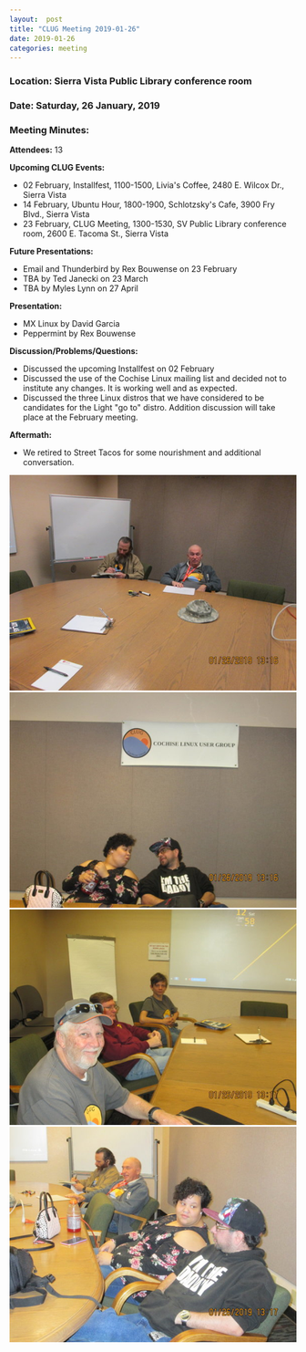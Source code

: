 ```yaml
---
layout:  post
title: "CLUG Meeting 2019-01-26"
date: 2019-01-26
categories: meeting
---
```


### Location: Sierra Vista Public Library conference room

### Date: Saturday, 26 January, 2019

### Meeting Minutes:

**Attendees:** 13

**Upcoming CLUG Events:**

 * 02 February, Installfest, 1100-1500, Livia's Coffee, 2480 E. Wilcox Dr., Sierra Vista
 * 14 February, Ubuntu Hour, 1800-1900, Schlotzsky's Cafe, 3900 Fry Blvd., Sierra Vista
 * 23 February, CLUG Meeting, 1300-1530, SV Public Library conference room, 2600 E. Tacoma St., Sierra Vista
 
**Future Presentations:**

 * Email and Thunderbird by Rex Bouwense on 23 February
 * TBA by Ted Janecki on 23 March
 * TBA by Myles Lynn on 27 April

**Presentation:**

 * MX Linux by David Garcia
 * Peppermint by Rex Bouwense

**Discussion/Problems/Questions:**

 * Discussed the upcoming Installfest on 02 February
 * Discussed the use of the Cochise Linux mailing list and decided not to institute any changes.  It is working well and as expected.
 * Discussed the three Linux distros that we have considered to be candidates for the Light "go to" distro.  Addition discussion will take place at the February meeting. 
 
**Aftermath:**
 * We retired to Street Tacos for some nourishment and additional conversation.

![alt text](https://raw.githubusercontent.com/CochiseLinuxUsersGroup/CochiseLinuxUsersGroup.github.io/master/images/rsz_clugmeeting_2019-01-26_1.jpg)
![alt text](https://raw.githubusercontent.com/CochiseLinuxUsersGroup/CochiseLinuxUsersGroup.github.io/master/images/rsz_clugmeeting_2019-01-26_2.jpg)
![alt text](https://raw.githubusercontent.com/CochiseLinuxUsersGroup/CochiseLinuxUsersGroup.github.io/master/images/rsz_clugmeeting_2019-01-26_3.jpg)
![alt text](https://raw.githubusercontent.com/CochiseLinuxUsersGroup/CochiseLinuxUsersGroup.github.io/master/images/rsz_clugmeeting_2019-01-26_5.jpg)

